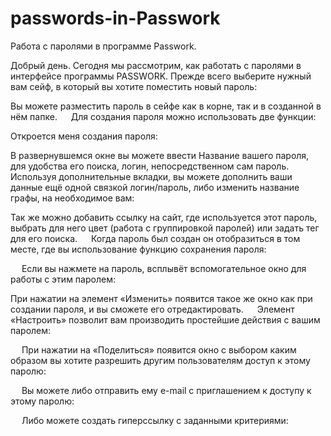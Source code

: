 # passwords-in-Passwork

Работа с паролями в программе Passwork.

Добрый день. Сегодня мы рассмотрим, как работать с паролями в интерфейсе программы PASSWORK.
Прежде всего выберите нужный вам сейф, в который вы хотите поместить новый пароль: 
 
Вы можете разместить пароль в сейфе как в корне, так и в созданной в нём папке.
 
Для создания пароля можно использовать две функции:
 
Откроется меня создания пароля:
 
В развернувшемся окне вы можете ввести Название вашего пароля, для удобства его поиска, логин, непосредственном сам пароль.
Используя дополнительные вкладки, вы можете дополнить ваши данные ещё одной связкой логин/пароль, либо изменить название графы, на необходимое вам:
  
Так же можно добавить ссылку на сайт, где используется этот пароль, выбрать для него цвет (работа с группировкой паролей) или задать тег для его поиска.
 
Когда пароль был создан он отобразиться в том месте, где вы использование функцию сохранения пароля:
 
 
Если вы нажмете на пароль, всплывёт вспомогательное окно для работы с этим паролем:
 
При нажатии на элемент «Изменить» появится такое же окно как при создании пароля, и вы сможете его отредактировать.
 
Элемент «Настроить» позволит вам производить простейшие действия с вашим паролем:
 
 
При нажатии на «Поделиться» появится окно с выбором каким образом вы хотите разрешить другим пользователям доступ к этому паролю: 
 
 
Вы можете либо отправить ему e-mail с приглашением к доступу к этому паролю:
 
 
Либо можете создать гиперссылку с заданными критериями:
 

